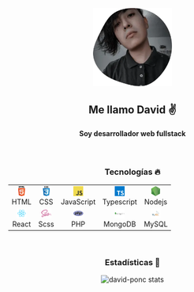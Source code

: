 <div align='center'>
  <img width='160' src='./assets/me.webp'/>
</div>

<div align='center'>
  <h2>Me llamo David ✌️</h2>
  <h4>Soy desarrollador web fullstack</h4>
</div>

<br>

<div align='center'>
  <h3>Tecnologías 🔥</h3>
  <table>
    <tr>
      <td align='center'>
        <img height="20" src="https://raw.githubusercontent.com/github/explore/80688e429a7d4ef2fca1e82350fe8e3517d3494d/topics/html/html.png">
        <br>
        <span>HTML</span>
      </td>
      <td align='center'>
        <img height="20" src="https://raw.githubusercontent.com/github/explore/80688e429a7d4ef2fca1e82350fe8e3517d3494d/topics/css/css.png">
        <br>
        <span>CSS</span>
      </td>
      <td align='center'>
        <img height="20" src="https://raw.githubusercontent.com/github/explore/80688e429a7d4ef2fca1e82350fe8e3517d3494d/topics/javascript/javascript.png">
        <br>
        <span>JavaScript</span>
      </td>
      <td align='center'>
        <img height="20" src="https://raw.githubusercontent.com/github/explore/80688e429a7d4ef2fca1e82350fe8e3517d3494d/topics/typescript/typescript.png">
        <br>
        <span>Typescript</span>
      </td>
      <td align='center'>
        <img height="20" src="https://raw.githubusercontent.com/github/explore/80688e429a7d4ef2fca1e82350fe8e3517d3494d/topics/nodejs/nodejs.png">
        <br>
        <span>Nodejs</span>
      </td>
     </tr>
    <tr>
      <td align='center'>
        <img height="20" src="https://raw.githubusercontent.com/github/explore/80688e429a7d4ef2fca1e82350fe8e3517d3494d/topics/react/react.png">
        <br>
        <span>React</span>
      </td>
      <td align='center'>
        <img height="20" src="https://raw.githubusercontent.com/github/explore/80688e429a7d4ef2fca1e82350fe8e3517d3494d/topics/sass/sass.png">
        <br>
        <span>Scss</span>
      </td>
      <td align='center'>
        <img height="20" src="https://raw.githubusercontent.com/github/explore/80688e429a7d4ef2fca1e82350fe8e3517d3494d/topics/php/php.png">
        <br>
        <span>PHP</span>
      </td>
      <td align='center'>
        <img height="20" src="https://raw.githubusercontent.com/github/explore/80688e429a7d4ef2fca1e82350fe8e3517d3494d/topics/mongodb/mongodb.png">
        <br>
        <span>MongoDB</span>
      </td>
      <td align='center'>
        <img height="20" src="https://raw.githubusercontent.com/github/explore/80688e429a7d4ef2fca1e82350fe8e3517d3494d/topics/mysql/mysql.png">
        <br>
        <span>MySQL</span>
      </td>
    </tr>
  </table>
</div>

<br>

<div align='center'>
  <h3>Estadísticas 🧐</h3>
  <img src='https://github-readme-stats.vercel.app/api?username=david-ponc&show_icons=true&hide_border=true&theme=material-palenight' alt='david-ponc stats' />
</div>

